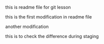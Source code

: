 this is readme file for git lesson

this is the first modification in readme file

another modification

this is to check the difference during staging

